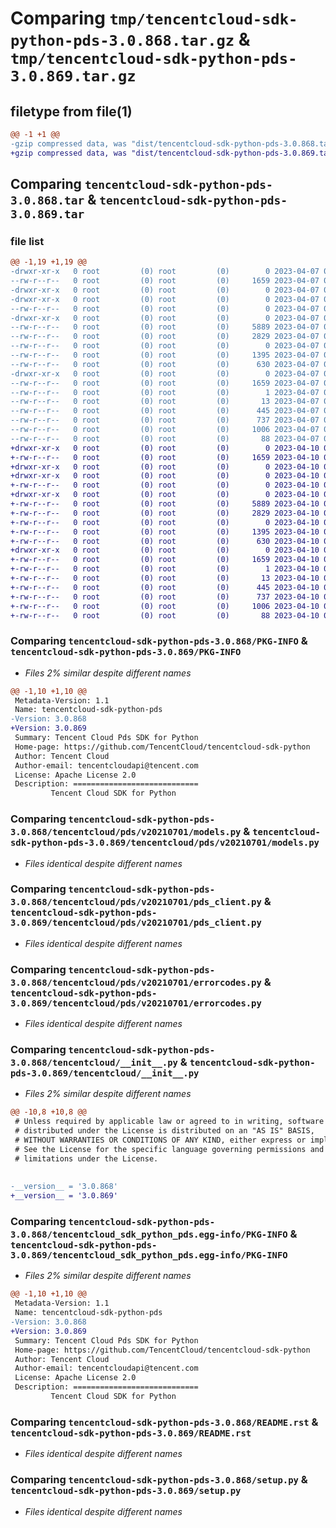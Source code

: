# Comparing `tmp/tencentcloud-sdk-python-pds-3.0.868.tar.gz` & `tmp/tencentcloud-sdk-python-pds-3.0.869.tar.gz`

## filetype from file(1)

```diff
@@ -1 +1 @@
-gzip compressed data, was "dist/tencentcloud-sdk-python-pds-3.0.868.tar", last modified: Fri Apr  7 00:47:13 2023, max compression
+gzip compressed data, was "dist/tencentcloud-sdk-python-pds-3.0.869.tar", last modified: Mon Apr 10 03:11:08 2023, max compression
```

## Comparing `tencentcloud-sdk-python-pds-3.0.868.tar` & `tencentcloud-sdk-python-pds-3.0.869.tar`

### file list

```diff
@@ -1,19 +1,19 @@
-drwxr-xr-x   0 root         (0) root         (0)        0 2023-04-07 00:47:13.000000 tencentcloud-sdk-python-pds-3.0.868/
--rw-r--r--   0 root         (0) root         (0)     1659 2023-04-07 00:47:13.000000 tencentcloud-sdk-python-pds-3.0.868/PKG-INFO
-drwxr-xr-x   0 root         (0) root         (0)        0 2023-04-07 00:47:13.000000 tencentcloud-sdk-python-pds-3.0.868/tencentcloud/
-drwxr-xr-x   0 root         (0) root         (0)        0 2023-04-07 00:47:13.000000 tencentcloud-sdk-python-pds-3.0.868/tencentcloud/pds/
--rw-r--r--   0 root         (0) root         (0)        0 2023-04-07 00:47:13.000000 tencentcloud-sdk-python-pds-3.0.868/tencentcloud/pds/__init__.py
-drwxr-xr-x   0 root         (0) root         (0)        0 2023-04-07 00:47:13.000000 tencentcloud-sdk-python-pds-3.0.868/tencentcloud/pds/v20210701/
--rw-r--r--   0 root         (0) root         (0)     5889 2023-04-07 00:47:13.000000 tencentcloud-sdk-python-pds-3.0.868/tencentcloud/pds/v20210701/models.py
--rw-r--r--   0 root         (0) root         (0)     2829 2023-04-07 00:47:13.000000 tencentcloud-sdk-python-pds-3.0.868/tencentcloud/pds/v20210701/pds_client.py
--rw-r--r--   0 root         (0) root         (0)        0 2023-04-07 00:47:13.000000 tencentcloud-sdk-python-pds-3.0.868/tencentcloud/pds/v20210701/__init__.py
--rw-r--r--   0 root         (0) root         (0)     1395 2023-04-07 00:47:13.000000 tencentcloud-sdk-python-pds-3.0.868/tencentcloud/pds/v20210701/errorcodes.py
--rw-r--r--   0 root         (0) root         (0)      630 2023-04-07 00:47:13.000000 tencentcloud-sdk-python-pds-3.0.868/tencentcloud/__init__.py
-drwxr-xr-x   0 root         (0) root         (0)        0 2023-04-07 00:47:13.000000 tencentcloud-sdk-python-pds-3.0.868/tencentcloud_sdk_python_pds.egg-info/
--rw-r--r--   0 root         (0) root         (0)     1659 2023-04-07 00:47:13.000000 tencentcloud-sdk-python-pds-3.0.868/tencentcloud_sdk_python_pds.egg-info/PKG-INFO
--rw-r--r--   0 root         (0) root         (0)        1 2023-04-07 00:47:13.000000 tencentcloud-sdk-python-pds-3.0.868/tencentcloud_sdk_python_pds.egg-info/dependency_links.txt
--rw-r--r--   0 root         (0) root         (0)       13 2023-04-07 00:47:13.000000 tencentcloud-sdk-python-pds-3.0.868/tencentcloud_sdk_python_pds.egg-info/top_level.txt
--rw-r--r--   0 root         (0) root         (0)      445 2023-04-07 00:47:13.000000 tencentcloud-sdk-python-pds-3.0.868/tencentcloud_sdk_python_pds.egg-info/SOURCES.txt
--rw-r--r--   0 root         (0) root         (0)      737 2023-04-07 00:47:13.000000 tencentcloud-sdk-python-pds-3.0.868/README.rst
--rw-r--r--   0 root         (0) root         (0)     1006 2023-04-07 00:47:13.000000 tencentcloud-sdk-python-pds-3.0.868/setup.py
--rw-r--r--   0 root         (0) root         (0)       88 2023-04-07 00:47:13.000000 tencentcloud-sdk-python-pds-3.0.868/setup.cfg
+drwxr-xr-x   0 root         (0) root         (0)        0 2023-04-10 03:11:08.000000 tencentcloud-sdk-python-pds-3.0.869/
+-rw-r--r--   0 root         (0) root         (0)     1659 2023-04-10 03:11:08.000000 tencentcloud-sdk-python-pds-3.0.869/PKG-INFO
+drwxr-xr-x   0 root         (0) root         (0)        0 2023-04-10 03:11:08.000000 tencentcloud-sdk-python-pds-3.0.869/tencentcloud/
+drwxr-xr-x   0 root         (0) root         (0)        0 2023-04-10 03:11:08.000000 tencentcloud-sdk-python-pds-3.0.869/tencentcloud/pds/
+-rw-r--r--   0 root         (0) root         (0)        0 2023-04-10 03:11:08.000000 tencentcloud-sdk-python-pds-3.0.869/tencentcloud/pds/__init__.py
+drwxr-xr-x   0 root         (0) root         (0)        0 2023-04-10 03:11:08.000000 tencentcloud-sdk-python-pds-3.0.869/tencentcloud/pds/v20210701/
+-rw-r--r--   0 root         (0) root         (0)     5889 2023-04-10 03:11:08.000000 tencentcloud-sdk-python-pds-3.0.869/tencentcloud/pds/v20210701/models.py
+-rw-r--r--   0 root         (0) root         (0)     2829 2023-04-10 03:11:08.000000 tencentcloud-sdk-python-pds-3.0.869/tencentcloud/pds/v20210701/pds_client.py
+-rw-r--r--   0 root         (0) root         (0)        0 2023-04-10 03:11:08.000000 tencentcloud-sdk-python-pds-3.0.869/tencentcloud/pds/v20210701/__init__.py
+-rw-r--r--   0 root         (0) root         (0)     1395 2023-04-10 03:11:08.000000 tencentcloud-sdk-python-pds-3.0.869/tencentcloud/pds/v20210701/errorcodes.py
+-rw-r--r--   0 root         (0) root         (0)      630 2023-04-10 03:11:08.000000 tencentcloud-sdk-python-pds-3.0.869/tencentcloud/__init__.py
+drwxr-xr-x   0 root         (0) root         (0)        0 2023-04-10 03:11:08.000000 tencentcloud-sdk-python-pds-3.0.869/tencentcloud_sdk_python_pds.egg-info/
+-rw-r--r--   0 root         (0) root         (0)     1659 2023-04-10 03:11:08.000000 tencentcloud-sdk-python-pds-3.0.869/tencentcloud_sdk_python_pds.egg-info/PKG-INFO
+-rw-r--r--   0 root         (0) root         (0)        1 2023-04-10 03:11:08.000000 tencentcloud-sdk-python-pds-3.0.869/tencentcloud_sdk_python_pds.egg-info/dependency_links.txt
+-rw-r--r--   0 root         (0) root         (0)       13 2023-04-10 03:11:08.000000 tencentcloud-sdk-python-pds-3.0.869/tencentcloud_sdk_python_pds.egg-info/top_level.txt
+-rw-r--r--   0 root         (0) root         (0)      445 2023-04-10 03:11:08.000000 tencentcloud-sdk-python-pds-3.0.869/tencentcloud_sdk_python_pds.egg-info/SOURCES.txt
+-rw-r--r--   0 root         (0) root         (0)      737 2023-04-10 03:11:08.000000 tencentcloud-sdk-python-pds-3.0.869/README.rst
+-rw-r--r--   0 root         (0) root         (0)     1006 2023-04-10 03:11:08.000000 tencentcloud-sdk-python-pds-3.0.869/setup.py
+-rw-r--r--   0 root         (0) root         (0)       88 2023-04-10 03:11:08.000000 tencentcloud-sdk-python-pds-3.0.869/setup.cfg
```

### Comparing `tencentcloud-sdk-python-pds-3.0.868/PKG-INFO` & `tencentcloud-sdk-python-pds-3.0.869/PKG-INFO`

 * *Files 2% similar despite different names*

```diff
@@ -1,10 +1,10 @@
 Metadata-Version: 1.1
 Name: tencentcloud-sdk-python-pds
-Version: 3.0.868
+Version: 3.0.869
 Summary: Tencent Cloud Pds SDK for Python
 Home-page: https://github.com/TencentCloud/tencentcloud-sdk-python
 Author: Tencent Cloud
 Author-email: tencentcloudapi@tencent.com
 License: Apache License 2.0
 Description: ============================
         Tencent Cloud SDK for Python
```

### Comparing `tencentcloud-sdk-python-pds-3.0.868/tencentcloud/pds/v20210701/models.py` & `tencentcloud-sdk-python-pds-3.0.869/tencentcloud/pds/v20210701/models.py`

 * *Files identical despite different names*

### Comparing `tencentcloud-sdk-python-pds-3.0.868/tencentcloud/pds/v20210701/pds_client.py` & `tencentcloud-sdk-python-pds-3.0.869/tencentcloud/pds/v20210701/pds_client.py`

 * *Files identical despite different names*

### Comparing `tencentcloud-sdk-python-pds-3.0.868/tencentcloud/pds/v20210701/errorcodes.py` & `tencentcloud-sdk-python-pds-3.0.869/tencentcloud/pds/v20210701/errorcodes.py`

 * *Files identical despite different names*

### Comparing `tencentcloud-sdk-python-pds-3.0.868/tencentcloud/__init__.py` & `tencentcloud-sdk-python-pds-3.0.869/tencentcloud/__init__.py`

 * *Files 2% similar despite different names*

```diff
@@ -10,8 +10,8 @@
 # Unless required by applicable law or agreed to in writing, software
 # distributed under the License is distributed on an "AS IS" BASIS,
 # WITHOUT WARRANTIES OR CONDITIONS OF ANY KIND, either express or implied.
 # See the License for the specific language governing permissions and
 # limitations under the License.
 
 
-__version__ = '3.0.868'
+__version__ = '3.0.869'
```

### Comparing `tencentcloud-sdk-python-pds-3.0.868/tencentcloud_sdk_python_pds.egg-info/PKG-INFO` & `tencentcloud-sdk-python-pds-3.0.869/tencentcloud_sdk_python_pds.egg-info/PKG-INFO`

 * *Files 2% similar despite different names*

```diff
@@ -1,10 +1,10 @@
 Metadata-Version: 1.1
 Name: tencentcloud-sdk-python-pds
-Version: 3.0.868
+Version: 3.0.869
 Summary: Tencent Cloud Pds SDK for Python
 Home-page: https://github.com/TencentCloud/tencentcloud-sdk-python
 Author: Tencent Cloud
 Author-email: tencentcloudapi@tencent.com
 License: Apache License 2.0
 Description: ============================
         Tencent Cloud SDK for Python
```

### Comparing `tencentcloud-sdk-python-pds-3.0.868/README.rst` & `tencentcloud-sdk-python-pds-3.0.869/README.rst`

 * *Files identical despite different names*

### Comparing `tencentcloud-sdk-python-pds-3.0.868/setup.py` & `tencentcloud-sdk-python-pds-3.0.869/setup.py`

 * *Files identical despite different names*

